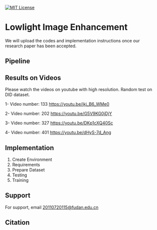 


[![MIT License](https://img.shields.io/badge/License-MIT-green.svg)](https://choosealicense.com/licenses/mit/)



# Lowlight Image Enhancement 

We will upload the codes and implementation instructions once our research paper has been accepted.

 

## Pipeline

## Results on Videos
Please watch the videos on youtube with high resolution.
Random test on DID dataset.

1- Video number: 133
https://youtu.be/jkj_B6_WMe0

2- Video number: 202
https://youtu.be/G5V9KG0jDjY

3- Video number: 327
https://youtu.be/DKp1cXQ40Sc

4- Video number: 401
https://youtu.be/dHyS-7d_Ang
## Implementation 
1. Create Environment
2. Requirements
3. Prepare Dataset
4. Testing
5. Training

## Support

For support, email 20110720115@fudan.edu.cn


## Citation




